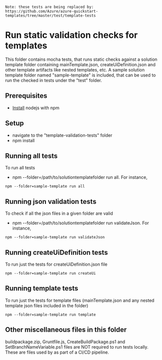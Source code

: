 ```

Note: these tests are being replaced by: https://github.com/Azure/azure-quickstart-templates/tree/master/test/template-tests

```

# Run static validation checks for templates

This folder contains mocha tests, that runs static checks against a solution template folder containing mainTemplate.json, createUiDefinition.json and other template artifacts like nested templates, etc. A sample solution template folder named "sample-template" is included, that can be used to run the checked in tests under the "test" folder.

## Prerequisites

- [Install](https://nodejs.org/en/) nodejs with npm

## Setup

- navigate to the "template-validation-tests" folder
- npm install

## Running all tests

To run all tests
- npm --folder=/path/to/solutiontemplatefolder run all. For instance,
```
npm --folder=sample-template run all
```

## Running json validation tests

To check if all the json files in a given folder are valid
- npm --folder=/path/to/solutiontemplatefolder run validateJson. For instance,
```
npm --folder=sample-template run validateJson
```

## Running createUiDefinition tests

To run just the tests for createUiDefinition.json file
```
npm --folder=sample-template run createUi
```

## Running template tests

To run just the tests for template files (mainTemplate.json and any nested template json files included in the folder)
```
npm --folder=sample-template run template
```

## Other miscellaneous files in this folder

buildpackage.zip, Gruntfile.js, CreateBuildPackage.ps1 and SetBranchNameVariable.ps1 files are NOT required to run tests locally. These are files used by as part of a CI/CD pipeline.

